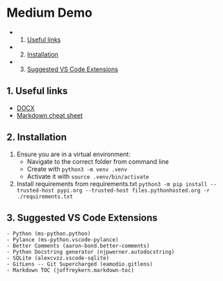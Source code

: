 
# Medium Demo

<!-- vscode-markdown-toc -->
* 1. [Useful links](#Usefullinks)
* 2. [Installation](#Installation)
* 3. [Suggested VS Code Extensions](#SuggestedVSCodeExtensions)

<!-- vscode-markdown-toc-config
	numbering=true
	autoSave=true
	/vscode-markdown-toc-config -->
<!-- /vscode-markdown-toc -->


##  1. <a name='Usefullinks'></a>Useful links
- [DOCX](https://python-docx.readthedocs.io/en/latest/)
- [Markdown cheat sheet](https://www.markdownguide.org/cheat-sheet)


##  2. <a name='Installation'></a>Installation

1. Ensure you are in a virtual environment:
    - Navigate to the correct folder from command line
    - Create with `python3 -m venv .venv`
    - Activate it with `source .venv/bin/activate`
2. Install requirements from requirements.txt `python3 -m pip install --trusted-host pypi.org --trusted-host files.pythonhosted.org -r ./requirements.txt`

##  3. <a name='SuggestedVSCodeExtensions'></a>Suggested VS Code Extensions
    - Python (ms-python.python)
    - Pylance (ms-python.vscode-pylance)
    - Better Comments (aaron-bond.better-comments)
    - Python Docstring generator (njpwerner.autodocstring)
    - SQLite (alexcvzz.vscode-sqlite)
    - GitLens -- Git Supercharged (eamodio.gitlens)
    - Markdown TOC (joffreykern.markdown-toc)